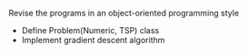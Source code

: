 Revise the programs in an object-oriented programming style

+ Define Problem(Numeric, TSP) class
+ Implement gradient descent algorithm

